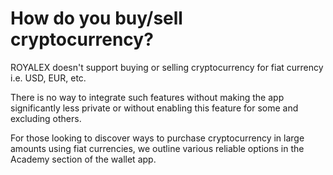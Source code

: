 # How do you buy/sell cryptocurrency?

ROYALEX doesn't support buying or selling cryptocurrency for fiat currency i.e. USD, EUR, etc.

There is no way to integrate such features without making the app significantly less private or without enabling this feature for some and excluding others.

For those looking to discover ways to purchase cryptocurrency in large amounts using fiat currencies, we outline various reliable options in the Academy section of the wallet app.

